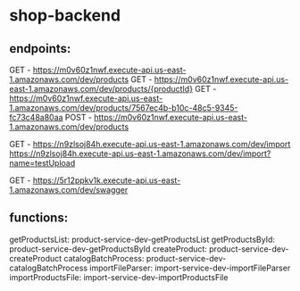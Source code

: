 # shop-backend

## endpoints:

GET - https://m0v60z1nwf.execute-api.us-east-1.amazonaws.com/dev/products
GET - https://m0v60z1nwf.execute-api.us-east-1.amazonaws.com/dev/products/{productId}
GET - https://m0v60z1nwf.execute-api.us-east-1.amazonaws.com/dev/products/7567ec4b-b10c-48c5-9345-fc73c48a80aa
POST - https://m0v60z1nwf.execute-api.us-east-1.amazonaws.com/dev/products

GET - https://n9zlsoj84h.execute-api.us-east-1.amazonaws.com/dev/import
      https://n9zlsoj84h.execute-api.us-east-1.amazonaws.com/dev/import?name=testUpload

GET - https://5r12ppkv1k.execute-api.us-east-1.amazonaws.com/dev/swagger
## functions:

getProductsList: product-service-dev-getProductsList
getProductsById: product-service-dev-getProductsById
createProduct: product-service-dev-createProduct
catalogBatchProcess: product-service-dev-catalogBatchProcess 
importFileParser: import-service-dev-importFileParser
importProductsFile: import-service-dev-importProductsFile
